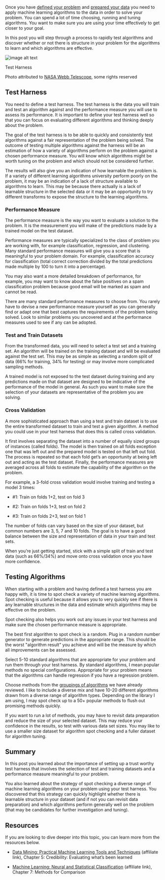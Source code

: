 Once you have [defined your problem](http://machinelearningmastery.com/how-to-define-your-machine-learning-problem/) and [prepared your data](http://machinelearningmastery.com/how-to-prepare-data-for-machine-learning/) you need to apply machine learning algorithms to the data in order to solve your problem. You can spend a lot of time choosing, running and tuning algorithms. You want to make sure you are using your time effectively to get closer to your goal.

In this post you will step through a process to rapidly test algorithms and discover whether or not there is structure in your problem for the algorithms to learn and which algorithms are effective.

![image alt text](image_0.jpg)

Test Harness

Photo attributed to [NASA Webb Telescope](http://www.flickr.com/photos/nasawebbtelescope/8721550190/sizes/l/), some rights reserved

## Test Harness

You need to define a test harness. The test harness is the data you will train and test an algorithm against and the performance measure you will use to assess its performance. It is important to define your test harness well so that you can focus on evaluating different algorithms and thinking deeply about the problem.

The goal of the test harness is to be able to quickly and consistently test algorithms against a fair representation of the problem being solved. The outcome of testing multiple algorithms against the harness will be an estimation of how a variety of algorithms perform on the problem against a chosen performance measure. You will know which algorithms might be worth tuning on the problem and which should not be considered further.

The results will also give you an indication of how learnable the problem is. If a variety of different learning algorithms university perform poorly on the problem, it may be an indication of a lack of structure available to algorithms to learn. This may be because there actually is a lack of learnable structure in the selected data or it may be an opportunity to try different transforms to expose the structure to the learning algorithms.

### Performance Measure

The performance measure is the way you want to evaluate a solution to the problem. It is the measurement you will make of the predictions made by a trained model on the test dataset.

Performance measures are typically specialized to the class of problem you are working with, for example classification, regression, and clustering. Many standard performance measures will give you a score that is meaningful to your problem domain. For example, classification accuracy for classification (total correct correction divided by the total predictions made multiple by 100 to turn it into a percentage).

You may also want a more detailed breakdown of performance, for example, you may want to know about the false positives on a spam classification problem because good email will be marked as spam and cannot be read.

There are many standard performance measures to choose from. You rarely have to devise a new performance measure yourself as you can generally find or adapt one that best captures the requirements of the problem being solved. Look to similar problems you uncovered and at the performance measures used to see if any can be adopted.

### Test and Train Datasets

From the transformed data, you will need to select a test set and a training set. An algorithm will be trained on the training dataset and will be evaluated against the test set. This may be as simple as selecting a random split of data (66% for training, 34% for testing) or may involve more complicated sampling methods.

A trained model is not exposed to the test dataset during training and any predictions made on that dataset are designed to be indicative of the performance of the model in general. As such you want to make sure the selection of your datasets are representative of the problem you are solving.

### Cross Validation

A more sophisticated approach than using a test and train dataset is to use the entire transformed dataset to train and test a given algorithm. A method you could use in your test harness that does this is called cross validation.

It first involves separating the dataset into a number of equally sized groups of instances (called folds). The model is then trained on all folds exception one that was left out and the prepared model is tested on that left out fold. The process is repeated so that each fold get’s an opportunity at being left out and acting as the test dataset. Finally, the performance measures are averaged across all folds to estimate the capability of the algorithm on the problem.

For example, a 3-fold cross validation would involve training and testing a model 3 times:

* #1: Train on folds 1+2, test on fold 3

* #2: Train on folds 1+3, test on fold 2

* #3: Train on folds 2+3, test on fold 1

The number of folds can vary based on the size of your dataset, but common numbers are 3, 5, 7 and 10 folds. The goal is to have a good balance between the size and representation of data in your train and test sets.

When you’re just getting started, stick with a simple split of train and test data (such as 66%/34%) and move onto cross validation once you have more confidence.

## Testing Algorithms

When starting with a problem and having defined a test harness you are happy with, it is time to spot check a variety of machine learning algorithms. Spot checking is useful because it allows you to very quickly see if there is any learnable structures in the data and estimate which algorithms may be effective on the problem.

Spot checking also helps you work out any issues in your test harness and make sure the chosen performance measure is appropriate.

The best first algorithm to spot check is a random. Plug in a random number generator to generate predictions in the appropriate range. This should be the worst "algorithm result" you achieve and will be the measure by which all improvements can be assessed.

Select 5-10 standard algorithms that are appropriate for your problem and run them through your test harness. By standard algorithms, I mean popular methods no special configurations. Appropriate for your problem means that the algorithms can handle regression if you have a regression problem.

Choose methods from the [groupings of algorithms](http://machinelearningmastery.com/a-tour-of-machine-learning-algorithms/) we have already reviewed. I like to include a diverse mix and have 10-20 different algorithms drawn from a diverse range of algorithm types. Depending on the library I am using, I may spot check up to a 50+ popular methods to flush out promising methods quickly.

If you want to run a lot of methods, you may have to revisit data preparation and reduce the size of your selected dataset. This may reduce your confidence in the results, so test with various data set sizes. You may like to use a smaller size dataset for algorithm spot checking and a fuller dataset for algorithm tuning.

## Summary

In this post you learned about the importance of setting up a trust worthy test harness that involves the selection of test and training datasets and a performance measure meaningful to your problem.

You also learned about the strategy of spot checking a diverse range of machine learning algorithms on your problem using your test harness. You discovered that this strategy can quickly highlight whether there is learnable structure in your dataset (and if not you can revisit data preparation) and which algorithms perform generally well on the problem (that may be candidates for further investigation and tuning).

## Resources

If you are looking to dive deeper into this topic, you can learn more from the resources below.

* [Data Mining: Practical Machine Learning Tools and Techniques](http://www.amazon.com/dp/0123748569?tag=inspiredalgor-20) (affiliate link), Chapter 5: Credibility: Evaluating what’s been learned

* [Machine Learning: Neural and Statistical Classification](http://www.amazon.com/dp/8188689734?tag=inspiredalgor-20) (affiliate link), Chapter 7: Methods for Comparison

